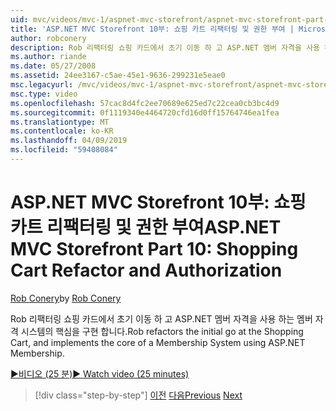 ```yaml
---
uid: mvc/videos/mvc-1/aspnet-mvc-storefront/aspnet-mvc-storefront-part-10-shopping-cart-refactor-and-authorization
title: 'ASP.NET MVC Storefront 10부: 쇼핑 카트 리팩터링 및 권한 부여 | Microsoft Docs'
author: robconery
description: Rob 리팩터링 쇼핑 카드에서 초기 이동 하 고 ASP.NET 멤버 자격을 사용 하는 멤버 자격 시스템의 핵심을 구현 합니다.
ms.author: riande
ms.date: 05/27/2008
ms.assetid: 24ee3167-c5ae-45e1-9636-299231e5eae0
msc.legacyurl: /mvc/videos/mvc-1/aspnet-mvc-storefront/aspnet-mvc-storefront-part-10-shopping-cart-refactor-and-authorization
msc.type: video
ms.openlocfilehash: 57cac8d4fc2ee70689e625ed7c22cea0cb3bc4d9
ms.sourcegitcommit: 0f1119340e4464720cfd16d0ff15764746ea1fea
ms.translationtype: MT
ms.contentlocale: ko-KR
ms.lasthandoff: 04/09/2019
ms.locfileid: "59408084"
---
```

# <a name="aspnet-mvc-storefront-part-10-shopping-cart-refactor-and-authorization"></a><span data-ttu-id="499c0-103">ASP.NET MVC Storefront 10부: 쇼핑 카트 리팩터링 및 권한 부여</span><span class="sxs-lookup"><span data-stu-id="499c0-103">ASP.NET MVC Storefront Part 10: Shopping Cart Refactor and Authorization</span></span>

<span data-ttu-id="499c0-104">[Rob Conery](https://github.com/robconery)</span><span class="sxs-lookup"><span data-stu-id="499c0-104">by [Rob Conery](https://github.com/robconery)</span></span>

<span data-ttu-id="499c0-105">Rob 리팩터링 쇼핑 카드에서 초기 이동 하 고 ASP.NET 멤버 자격을 사용 하는 멤버 자격 시스템의 핵심을 구현 합니다.</span><span class="sxs-lookup"><span data-stu-id="499c0-105">Rob refactors the initial go at the Shopping Cart, and implements the core of a Membership System using ASP.NET Membership.</span></span>

[<span data-ttu-id="499c0-106">&#9654;비디오 (25 분)</span><span class="sxs-lookup"><span data-stu-id="499c0-106">&#9654; Watch video (25 minutes)</span></span>](https://channel9.msdn.com/Blogs/ASP-NET-Site-Videos/aspnet-mvc-storefront-part-10-shopping-cart-refactor-and-authorization)

> [!div class="step-by-step"]
> <span data-ttu-id="499c0-107">[이전](aspnet-mvc-storefront-part-9-the-shopping-cart.md)
> [다음](aspnet-mvc-storefront-part-11-hooking-up-the-shopping-cart-and-using-components.md)</span><span class="sxs-lookup"><span data-stu-id="499c0-107">[Previous](aspnet-mvc-storefront-part-9-the-shopping-cart.md)
[Next](aspnet-mvc-storefront-part-11-hooking-up-the-shopping-cart-and-using-components.md)</span></span>
